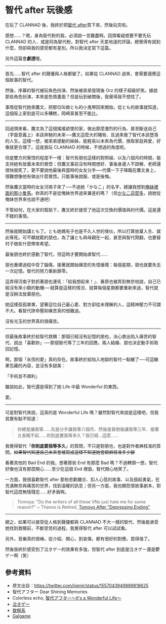 # 智代 after 玩後感

在玩了 CLANNAD 後，我終於把[智代 after](https://store.steampowered.com/app/462990)買下來，然後玩完啦。

感想……？嗯，身為智代粉的我，必須說一言難盡啊。回頭看疑惑要不要先玩 CLANNAD 的人、或是同為智代粉，對智代 after 天差地遠的評論，總覺得有說到什麼，但卻與我的感受都有差別。所以我決定寫下這篇。

另外這篇會**劇透**喔。

---

首先……智代 after 的聲優與人格都變了。如果從 CLANNAD 過來，會需要適應這個故事的智代。

然後，序幕的智代被玩角色扮演、然後被弟弟發現後 Orz 的樣子超級好笑。據說那些角色扮演，本來是色情畫面？但是玩到破關後，我覺得我不想找了。

事情從智代她弟鷹文，把那位叫做とも的小鬼帶回來開始。從とも的故事就知道，這個阪上家到底可以多糟糕，岡崎家甚至不能比。

---

回過頭來看，鷹文為了這個搖搖欲墜的家，做出那麼激烈的行為、甚至斷送自己（字面意義上）本該奔馳的未來──鷹文這麼大的犧牲、反過來救了智代本該墮落的人生。這樣一想，被弟弟感動的姊姊，能輕易以未來為代價，換取家庭與愛，好像就更合理了。這是我玩 CLANNAD 的時候，不想過的角度呢。

但是雙方的覺悟的程度不一樣：智代有朋也這樣的對照組、以及八個月的時間，能支持她有放棄未來的覺悟；但鷹文事前沒有時間想好、事後身邊人不諒解、老師還很快就死了。更不要說他最後與當時的女友分手──代價一下子降臨在鷹文身上，很難想像他有做出什麼覺悟。只能事後說服、或是後悔。

然後鷹文當時的女友河南子來了──不過她「かなこ」的名字，總讓我想到[俺妹裡面的那小隻馬](https://zh.moegirl.org.cn/來栖加奈子)。妳真的不是從俺妹世界過來兼差的嗎？（但[かなこ這麼多](https://zh.moegirl.org.cn/加奈子)，說她從俺妹世界來也說不通吧）

不管如何，在大家的幫助下，鷹文終於接受了他這次交換的價值與的代價。這是還不錯的事情。

---

然後就開始講とも了。とも她媽有子也是不久人世的傢伙，所以打算放棄人生、就此等死。可不願就範的朋也，為了讓とも與母親在一起，甚至與智代鬧翻，也要替村子做些什麼帶來希望。

最後朋也終於感動了智代，但這時才要開始虐智代……

朋也重建過程中受了腦傷，接著就開始痛苦的失憶循環：每個星期，朋也就要失去一次記憶。智代的努力重新歸零。

這弄得河南子對抓著朋也連吼：「給我想起來！」、春原也被弄到無奈地說，自己已經沒有來小鎮的動機──就算是這樣的情況、就算每個星期都要重新來過，智代就是沒辦法放棄朋也。

她這樣孤孤單單，望著這位自己最心愛、對方卻從未理解的人，這精神壓力不可謂不大。看智代拼命壓抑痛苦真的很難過。

沒有光玉的世界真的很痛苦。

---

但最後故事終於給智代救贖：那個已經沒有記憶的朋也，決心救出陷入痛苦的智代、說出「喜歡妳」──那個智代等了三年的回應。兩人結婚、朋也決定動手術取回記憶。

啊，那個「永恆的愛」真的存在。故事終於給陷入地獄的智代一點糖了──可這糖果包藏的內容，並沒有多甜美：

「手術並不順利」

雖說如此，智代還是得到了她 Life 中最 Wonderful 的東西。

愛。

---

可是對智代來說，這真的是 Wonderful Life 嗎？雖然對智代來說是這樣吧，但我其實有點不知道：

> 你總是讓我等……先是分手讓我等八個月、然後是昏倒後讓我等三年、接著又長眠不起……你到底要我等多久？我已經…這麼……

我覺得智代「**你到底要我等多久**」的質問，不只是對朋也，也是對作者麻枝准的質問。~~如果智代知道自己未來會被寫成這樣不知道她會踢麻枝准多少腳~~

看著其他的 Bad End 的我，想著那些 End 有那麼 Bad 嗎？不過轉頭一想，智代好像也沒有那麼開心……至少在這個 End 裡面，智代開心地笑了。

一方面，我很喜歡智代 after 那些悲歡離合、扣人心弦的故事、以及鼓起勇氣，在充滿無奈與痛苦的世界，找到溫暖的訊息；但另一方面，我也頗怨恨故事劇本，對智代這麼無情殘忍……好矛盾啊。

> Tomoya: "Do the writers of all these VNs just hate me for some reason?"
> ~ Thanos is Retired, [Tomoyo After "Depressing Ending"](https://www.youtube.com/watch?v=k36e7tqdM4k&lc=UgzyLkT51XH1-4sSesR4AaABAg)

---

總之，如果可以接受從人格到聲優都與 CLANNAD 不大一樣的智代、然後能承受她找到救贖前，不斷受苦的過程，我覺得智代 after 可以試試看。

另外，音樂真的很棒。從介紹、開心，到哀傷，都有很好的對應。買得值了。

然後我終於感受到了泣きゲー的效果有多強，但智代 after 到底是泣きゲー還是鬱ゲー啊（笑）

## 參考資料

* 原文出自：<https://twitter.com/iigmir/status/1557043949889818625>
* 智代アフター Dear Shining Memories
* Colorless echo, [智代アフター～It's a Wonderful Life～](http://lyrics.meicho.com.tw/reviews/review.pl?seg=TOMOYO)
* [泣きゲー](https://ja.wikipedia.org/wiki/泣きゲー)
* [致郁系](https://zh.moegirl.org.cn/zh-tw/致郁系)
* [Galgame](https://zh.moegirl.org.cn/zh-tw/Galgame)
